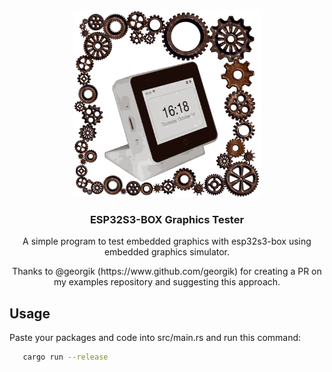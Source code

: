 <a name="readme-top"></a>

<!-- PROJECT LOGO -->
<br />
<div align="center">
  <a href="https://github.com/sambenko/esp32s3-box-graphics-tester">
    <img src="images/esp32s3box_tester.png" alt="Logo" width="300" height="300">
  </a>

<h3 align="center">ESP32S3-BOX Graphics Tester</h3>

  <p align="center">
    A simple program to test embedded graphics with esp32s3-box using embedded graphics simulator.
  </p>
  <p align="center">
    Thanks to @georgik (https://www.github.com/georgik) for creating a PR on my examples repository and suggesting this approach.
  </p>
</div>

## Usage

Paste your packages and code into src/main.rs and run this command:

```sh
   cargo run --release
```
